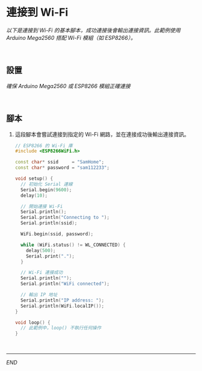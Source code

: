 # 連接到 Wi-Fi

_以下是連接到 Wi-Fi 的基本腳本，成功連接後會輸出連接資訊。此範例使用 Arduino Mega2560 搭配 Wi-Fi 模組（如 ESP8266）。_

<br>

## 設置

_確保 Arduino Mega2560 或 ESP8266 模組正確連接_

<br>

## 腳本

1. 這段腳本會嘗試連接到指定的 Wi-Fi 網路，並在連接成功後輸出連接資訊。

    ```cpp
    // ESP8266 的 Wi-Fi 庫
    #include <ESP8266WiFi.h>

    const char* ssid     = "SamHome";
    const char* password = "sam112233";

    void setup() {
      // 初始化 Serial 連線
      Serial.begin(9600);
      delay(10);

      // 開始連接 Wi-Fi
      Serial.println();
      Serial.println("Connecting to ");
      Serial.println(ssid);

      WiFi.begin(ssid, password);

      while (WiFi.status() != WL_CONNECTED) {
        delay(500);
        Serial.print(".");
      }

      // Wi-Fi 連接成功
      Serial.println("");
      Serial.println("WiFi connected");

      // 輸出 IP 地址
      Serial.println("IP address: ");
      Serial.println(WiFi.localIP());
    }

    void loop() {
      // 此範例中，loop() 不執行任何操作
    }
    ```

<br>

___

_END_